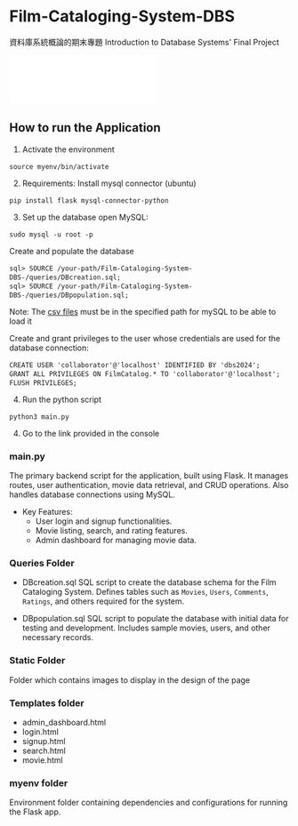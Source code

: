 ﻿# Film-Cataloging-System-DBS
資料庫系統概論的期末專題
Introduction to Database Systems' Final Project

![Alt Text](static/nycuflix.png)

## How to run the Application


1. Activate the environment 
```
source myenv/bin/activate
```
2. Requirements:
Install mysql connector (ubuntu)
```
pip install flask mysql-connector-python
```
3. Set up the database
open MySQL:
```
sudo mysql -u root -p
```
Create and populate the database
```
sql> SOURCE /your-path/Film-Cataloging-System-DBS-/queries/DBcreation.sql;
sql> SOURCE /your-path/Film-Cataloging-System-DBS-/queries/DBpopulation.sql;
```
Note: The [csv files](https://drive.google.com/file/d/1W8I489hHKuglK2GIN0c0EeAG07wuuMAh/view?usp=drive_link) must be in the specified path for mySQL to be able to load it 

Create and grant privileges to the user whose credentials are used for the database connection:
```
CREATE USER 'collaborator'@'localhost' IDENTIFIED BY 'dbs2024';
GRANT ALL PRIVILEGES ON FilmCatalog.* TO 'collaborator'@'localhost';
FLUSH PRIVILEGES;
```
4. Run the python script
```
python3 main.py
```
4. Go to the link provided in the console
### main.py
The primary backend script for the application, built using Flask. It manages routes, user authentication, movie data retrieval, and CRUD operations. Also handles database connections using MySQL.
- Key Features:
	- User login and signup functionalities.
	- Movie listing, search, and rating features.
	- Admin dashboard for managing movie data.

### Queries Folder
- DBcreation.sql
SQL script to create the database schema for the Film Cataloging System. Defines tables such as `Movies`, `Users`, `Comments`, `Ratings`, and others required for the system.

-  DBpopulation.sql
 SQL script to populate the database with initial data for testing and development. Includes sample movies, users, and other necessary records.

### Static Folder
Folder which contains images to display in the design of the page

### Templates folder
- admin_dashboard.html
- login.html
- signup.html
- search.html
- movie.html

### myenv folder
Environment folder containing dependencies and configurations for running the Flask app. 
